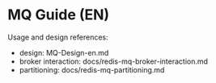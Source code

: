 # MQ Guide (EN)

Usage and design references:
- design: MQ-Design-en.md
- broker interaction: docs/redis-mq-broker-interaction.md
- partitioning: docs/redis-mq-partitioning.md
